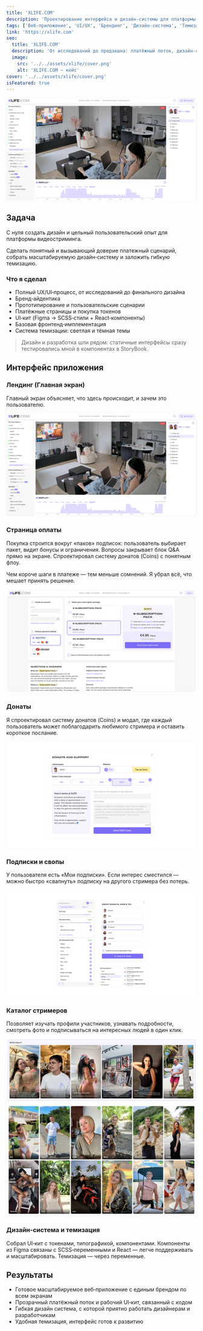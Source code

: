 ```yaml
---
title: 'XLIFE.COM'
description: 'Проектирование интерфейса и дизайн‑системы для платформы видеостриминга'
tags: ['Веб‑приложение', 'UI/UX', 'Брендинг', 'Дизайн‑система', 'Темизация', 'Фронтенд']
link: 'https://xlife.com'
seo:
  title: 'XLIFE.COM'
  description: 'От исследований до продакшна: платёжный поток, дизайн‑система и темизация (light/dark).'
  image:
    src: '../../assets/xlife/cover.png'
    alt: 'XLIFE.COM — кейс'
cover: '../../assets/xlife/cover.png'
isFeatured: true
---
```


![Обложка проекта](../../assets/xlife/intro.png)

## Задача

С нуля создать дизайн и цельный пользовательский опыт для платформы видеостриминга.

Сделать понятный и вызывающий доверие платежный сценарий, собрать масштабируемую дизайн‑систему и заложить гибкую темизацию.

### Что я сделал

- Полный UX/UI‑процесс, от исследований до финального дизайна
- Бренд‑айдентика
- Прототипирование и пользовательские сценарии
- Платёжные страницы и покупка токенов
- UI‑кит (Figma → SCSS‑стили + React‑компоненты)
- Базовая фронтенд‑имплементация
- Система темизации: светлая и тёмная темы

> Дизайн и разработка шли рядом: статичные интерфейсы сразу тестировались мной в компонентах в StoryBook.

## Интерфейс приложения

### Лендинг (Главная экран)

Главный экран объясняет, что здесь происходит, и зачем это пользователю.

![Превью интерфейса (заглушка)](../../assets/xlife/intro.png)

### Страница оплаты

Покупка строится вокруг «паков» подписок: пользователь выбирает пакет, видит бонусы и ограничения. Вопросы закрывает блок Q&A прямо на экране. Спроектировал систему донатов (Coins) с понятным флоу.

Чем короче шаги в платеже — тем меньше сомнений. Я убрал всё, что мешает принять решение.

![Покупка и донаты (заглушка)](../../assets/xlife/join.png)

### Донаты

Я спроектировал систему донатов (Coins) и модал, где каждый пользователь может поблагодарить любимого стримера и оставить короткое послание.

![Модал донатов](../../assets/xlife/donate.png)

### Подписки и свопы

У пользователя есть «Мои подписки». Если интерес сместился — можно быстро «свапнуть» подписку на другого стримера без потерь.

![Личный кабинет и подписки](../../assets/xlife/user.png)

### Каталог стримеров

Позволяет изучать профили участников, узнавать подробности, смотреть фото и подписываться на интересных людей в один клик.

![Новые стримеры](../../assets/xlife/whats-new.png)
![Каталог стримеров](../../assets/xlife/streamers-gallery.png)

### Дизайн‑система и темизация

Собрал UI‑кит с токенами, типографикой, компонентами. Компоненты из Figma связаны с SCSS‑переменными и React — легче поддерживать и масштабировать. Темизация — через переменные.

## Результаты

- Готовое масштабируемое веб‑приложение с единым брендом по всем экранам
- Прозрачный платёжный поток и рабочий UI‑кит, связанный с кодом
- Гибкая дизайн система, с которой приятно работать дизайнерам и разработчикам
- Удобная темизация, интерфейс готов к развитию
